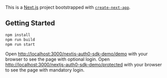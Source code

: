 This is a [Next.js](https://nextjs.org/) project bootstrapped with [`create-next-app`](https://github.com/vercel/next.js/tree/canary/packages/create-next-app).

## Getting Started

```bash
npm install
npm run build
npm run start
```

Open [http://localhost:3000/nextjs-auth0-sdk-demo/demo](http://localhost:3000/nextjs-auth0-sdk-demo/demo) with your browser to see the page with optional login.
Open [http://localhost:3000/nextjs-auth0-sdk-demo/protected](http://localhost:3000/nextjs-auth0-sdk-demo/protected) with your browser to see the page with mandatory login.
